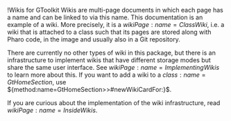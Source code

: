 !Wikis for GToolkit
Wikis are multi-page documents in which each page has a name and can be linked to via this name. This documentation is an example of a wiki. More precisely, it is a ${wikiPage:name=ClassWiki}$, i.e. a wiki that is attached to a class such that its pages are stored along with Pharo code, in the image and usually also in a Git repository.

There are currently no other types of wiki in this package, but there is an infrastructure to implement wikis that have different storage modes but share the same user interface. See ${wikiPage:name=ImplementingWikis}$ to learn more about this.
If you want to add a wiki to a ${class:name=GtHomeSection}$,  use ${method:name=GtHomeSection>>#newWikiCardFor:}$.

If you are curious about the implementation of the wiki infrastructure, read ${wikiPage:name=InsideWikis}$.

